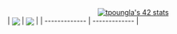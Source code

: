 <div align=center >
  <a href="https://github.com/oakoudad/badge42"><img src="https://badge.mediaplus.ma/darkblue/tpoungla" alt="tpoungla's 42 stats" /></a>
</div>
| <a href="https://github.com/anuraghazra/github-readme-stats"><img align="center" src="https://github-readme-stats.vercel.app/api?username=nnoeytcx&show_icons=true&include_all_commits=true&theme=buefy&hide_border=true"/></a> | <a href="https://github.com/anuraghazra/github-readme-stats"><img align="center" src="https://github-readme-stats.vercel.app/api/top-langs/?username=nnoeytcx&layout=compact&theme=buefy&hide_border=true" /></a> |
| ------------- | ------------- |
